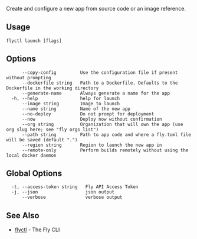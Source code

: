 Create and configure a new app from source code or an image reference.

## Usage
~~~
flyctl launch [flags]
~~~

## Options

~~~
      --copy-config         Use the configuration file if present without prompting
      --dockerfile string   Path to a Dockerfile. Defaults to the Dockerfile in the working directory
      --generate-name       Always generate a name for the app
  -h, --help                help for launch
      --image string        Image to launch
      --name string         Name of the new app
      --no-deploy           Do not prompt for deployment
      --now                 Deploy now without confirmation
      --org string          Organization that will own the app (use org slug here; see "fly orgs list")
      --path string         Path to app code and where a fly.toml file will be saved (default ".")
      --region string       Region to launch the new app in
      --remote-only         Perform builds remotely without using the local docker daemon
~~~

## Global Options

~~~
  -t, --access-token string   Fly API Access Token
  -j, --json                  json output
      --verbose               verbose output
~~~

## See Also

* [flyctl](/docs/flyctl/help/)	 - The Fly CLI

